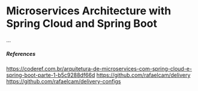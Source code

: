 # Microservices Architecture with Spring Cloud and Spring Boot

...

##### References

https://coderef.com.br/arquitetura-de-microservices-com-spring-cloud-e-spring-boot-parte-1-b5c9288df66d
https://github.com/rafaelcam/delivery
https://github.com/rafaelcam/delivery-configs
